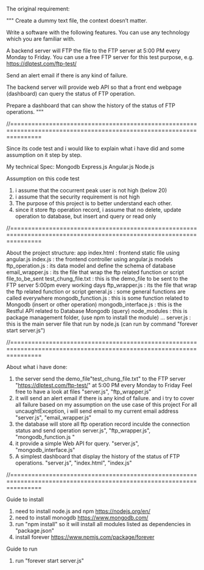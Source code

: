 The original requirement:

"""
Create a dummy text file, the context doesn’t matter.

Write a software with the following features. You can use any technology which you are familiar with.

A backend server will FTP the file to the FTP server at 5:00 PM every Monday to Friday. You can use a free FTP server for this test purpose, e.g. https://dlptest.com/ftp-test/

Send an alert email if there is any kind of failure.

The backend server will provide web API so that a front end webpage (dashboard) can query the status of FTP operation.

Prepare a dashboard that can show the history of the status of FTP operations.
"""

//=====================================================================================================================

Since its code test and i would like to explain what i have did and some assumption on it step by step.

My technical Spec:
  Mongodb
  Express.js
  Angular.js
  Node.js
  
 Assumption on this code test
 1. i assume that the cocurrent peak user is not high (below 20)
 2. i assume that the security requirement is not high
 3. The purpose of this project is to better understand each other.
 4. since it store ftp operation record, i assume that no delete, update operation to database, but insert and query or read only
 
 //=====================================================================================================================
 
 About the project structure:
 app
    index.html    :    frontend static file using angular.js
    index.js      :    the frontend controller using angular.js
    models
        ftp_operation.js   :   its data model and define the schema of database
 email_wrapper.js  :   its the file that wrap the ftp related function or script
 file_to_be_sent
      test_chung_file.txt   :   this is the demo_file to be sent to the FTP server 5:00pm every working days
 ftp_wrapper.js   :   its the file that wrap the ftp related function or script
 general.js   :   some general functions are called everywhere
 mongodb_function.js    :   this is some function related to Mongodb (insert or other operation)
 mongodb_interface.js   :   this is the Restful API related to Database Mongodb (query)
 node_modules  :  this is package management folder, (use npm to install the module)
    ...
 server.js  :   this is the main server file that run by node.js (can run by command "forever start server.js")
 
 //=====================================================================================================================
 
 About what i have done:
 1. the server send the demo_file"test_chung_file.txt" to the FTP server "https://dlptest.com/ftp-test/" at 5:00 PM every Monday to Friday
    Feel free to have a look at files
      "server.js", "ftp_wrapper.js"
 2. it will send an alert email if there is any kind of failure.
     and i try to cover all failure based on my assumption on the use case of this project
     For all uncaughtException, i will send email to my current email address
     "server.js", "email_wrapper.js"
 3. the database will store all ftp operation record inculde the connection status and send operation
      server.js", "ftp_wrapper.js", "mongodb_function.js "
 4. it provide a simple Web API for query.
    "server.js", "mongodb_interface.js"
 5. A simplest dashboard that display the history of the status of FTP operations.
    "server.js", "index.html", "index.js"
  
//=====================================================================================================================

Guide to install
1. need to install node.js and npm 
https://nodejs.org/en/
2. need to install monogdb
https://www.mongodb.com/
3. run "npm install"
so it will install all modules listed as dependencies in "package.json"
4. install forever
https://www.npmjs.com/package/forever

Guide to run
1. run "forever start server.js"



